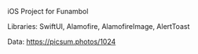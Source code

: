 iOS Project for Funambol

Libraries: SwiftUI, Alamofire, AlamofireImage, AlertToast

Data: https://picsum.photos/1024
